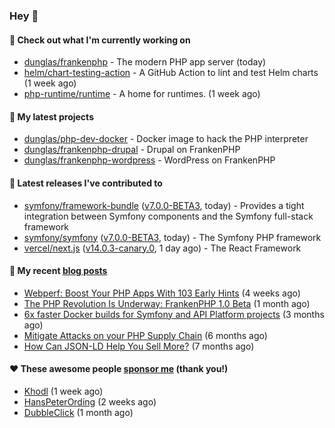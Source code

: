 ### Hey 👋

#### 👷 Check out what I'm currently working on

- [dunglas/frankenphp](https://github.com/dunglas/frankenphp) - The modern PHP app server (today)
- [helm/chart-testing-action](https://github.com/helm/chart-testing-action) - A GitHub Action to lint and test Helm charts (1 week ago)
- [php-runtime/runtime](https://github.com/php-runtime/runtime) - A home for runtimes.  (1 week ago)

#### 🌱 My latest projects

- [dunglas/php-dev-docker](https://github.com/dunglas/php-dev-docker) - Docker image to hack the PHP interpreter
- [dunglas/frankenphp-drupal](https://github.com/dunglas/frankenphp-drupal) - Drupal on FrankenPHP
- [dunglas/frankenphp-wordpress](https://github.com/dunglas/frankenphp-wordpress) - WordPress on FrankenPHP

#### 🔭 Latest releases I've contributed to

- [symfony/framework-bundle](https://github.com/symfony/framework-bundle) ([v7.0.0-BETA3](https://github.com/symfony/framework-bundle/releases/tag/v7.0.0-BETA3), today) - Provides a tight integration between Symfony components and the Symfony full-stack framework
- [symfony/symfony](https://github.com/symfony/symfony) ([v7.0.0-BETA3](https://github.com/symfony/symfony/releases/tag/v7.0.0-BETA3), today) - The Symfony PHP framework
- [vercel/next.js](https://github.com/vercel/next.js) ([v14.0.3-canary.0](https://github.com/vercel/next.js/releases/tag/v14.0.3-canary.0), 1 day ago) - The React Framework

#### 📜 My recent [blog posts](https://dunglas.fr)

- [Webperf: Boost Your PHP Apps With 103 Early Hints](https://dunglas.dev/2023/10/webperf-boost-your-php-apps-with-103-early-hints/) (4 weeks ago)
- [The PHP Revolution Is Underway: FrankenPHP 1.0 Beta](https://dunglas.dev/2023/09/the-php-revolution-is-underway-frankenphp-1-0-beta/) (1 month ago)
- [6x faster Docker builds for Symfony and API Platform projects](https://dunglas.dev/2023/08/6x-faster-docker-builds-for-symfony-and-api-platform-projects/) (3 months ago)
- [Mitigate Attacks on your PHP Supply Chain](https://dunglas.dev/2023/05/mitigate-attacks-on-your-php-supply-chain/) (6 months ago)
- [How Can JSON-LD Help You Sell More?](https://dunglas.dev/2023/04/how-can-json-ld-help-you-sell-more/) (7 months ago)

#### ❤️ These awesome people [sponsor me](https://github.com/sponsors/dunglas) (thank you!)

- [Khodl](https://github.com/Khodl) (1 week ago)
- [HansPeterOrding](https://github.com/HansPeterOrding) (2 weeks ago)
- [DubbleClick](https://github.com/DubbleClick) (1 month ago)
